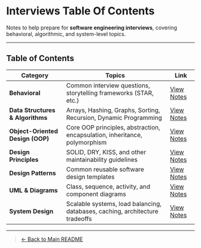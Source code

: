 # Interviews Table Of Contents

Notes to help prepare for **software engineering interviews**, covering behavioral, algorithmic, and system-level topics.

---

## Table of Contents

| Category | Topics | Link |
|-----------|---------|------|
| **Behavioral** | Common interview questions, storytelling frameworks (STAR, etc.) | [View Notes](behavioral.md) |
| **Data Structures & Algorithms** | Arrays, Hashing, Graphs, Sorting, Recursion, Dynamic Programming | [View Notes](DSA/index.md) |
| **Object-Oriented Design (OOP)** | Core OOP principles, abstraction, encapsulation, inheritance, polymorphism | [View Notes](oop.md) |
| **Design Principles** | SOLID, DRY, KISS, and other maintainability guidelines | [View Notes](design-principles.md) |
| **Design Patterns** | Common reusable software design templates | [View Notes](design-patterns.md) |
| **UML & Diagrams** | Class, sequence, activity, and component diagrams | [View Notes](uml.md) |
| **System Design** | Scalable systems, load balancing, databases, caching, architecture tradeoffs | [View Notes](system-design.md) |

---

> [← Back to Main README](../README.md)
